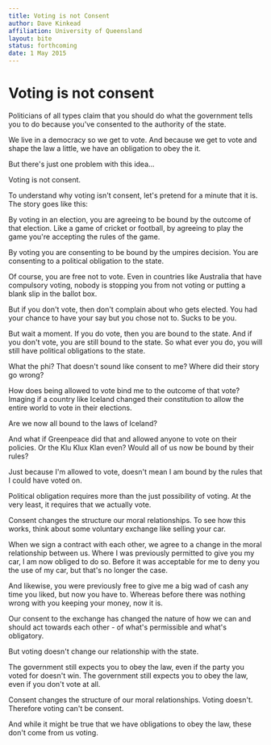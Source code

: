 ```yaml
---
title: Voting is not Consent
author: Dave Kinkead
affiliation: University of Queensland
layout: bite
status: forthcoming
date: 1 May 2015
---
```


# Voting is not consent


Politicians of all types claim that you should do what the government tells you to do because you've consented to the authority of the state.

We live in a democracy so we get to vote.  And because we get to vote and shape the law a little, we have an obligation to obey the it.

But there's just one problem with this idea...

Voting is not consent.

To understand why voting isn't consent, let's pretend for a minute that it is.  The story goes like this:

By voting in an election, you are agreeing to be bound by the outcome of that election.  Like a game of cricket or football, by agreeing to play the game you're accepting the rules of the game.  

By voting you are consenting to be bound by the umpires decision.  You are consenting to a political obligation to the state.

Of course, you are free not to vote. Even in countries like Australia that have compulsory voting, nobody is stopping you from not voting or putting a blank slip in the ballot box.

But if you don't vote, then don't complain about who gets elected.  You had your chance to have your say but you chose not to. Sucks to be you.

But wait a moment. If you do vote, then you are bound to the state. And if you don't vote, you are still bound to the state.  So what ever you do, you will still have political obligations to the state. 

What the phi? That doesn't sound like consent to me?  Where did their story go wrong?

How does being allowed to vote bind me to the outcome of that vote? Imaging if a country like Iceland changed their constitution to allow the entire world to vote in their elections. 

Are we now all bound to the laws of Iceland?  

And what if Greenpeace did that and allowed anyone to vote on their policies. Or the Klu Klux Klan even?  Would all of us now be bound by their rules?

Just because I'm allowed to vote, doesn't mean I am bound by the rules that I could have voted on. 

Political obligation requires more than the just possibility of voting.  At the very least, it requires that we actually vote.

Consent changes the structure our moral relationships. To see how this works, think about some voluntary exchange like selling your car.

When we sign a contract with each other, we agree to a change in the moral relationship between us.  Where I was previously permitted to give you my car, I am now obliged to do so. Before it was acceptable for me to deny you the use of my car, but that's no longer the case.

And likewise, you were previously free to give me a big wad of cash any time you liked, but now you have to.  Whereas before there was nothing wrong with you keeping your money, now it is.  

Our consent to the exchange has changed the nature of how we can and should act towards each other - of what's permissible and what's obligatory.

But voting doesn't change our relationship with the state.

The government still expects you to obey the law, even if the party you voted for doesn't win.  The government still expects you to obey the law, even if you don't vote at all.

Consent changes the structure of our moral relationships. Voting doesn't. Therefore voting can't be consent.

And while it might be true that we have obligations to obey the law, these don't come from us voting.